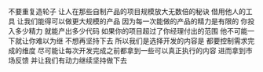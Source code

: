 不要重复造轮子
让人在那些自制产品的项目规模放大无数倍的秘诀 借用他人的工具 让我们能得可以做更大规模的产品
因为每一次能做的产品的精力是有限的 你投入多少精力 就能产出多少代码 如果你的项目超过了你经理付出的范围 他不可能一下就让你难以为继 不想再坚持下去 所以我们是选择开发的内容是 都要控制需求完成的维度 尽可能让每次开发完成之前都拿到一些可以真正执行的内容 进而拿到市场反馈 并让我们有动力继续坚持做下去